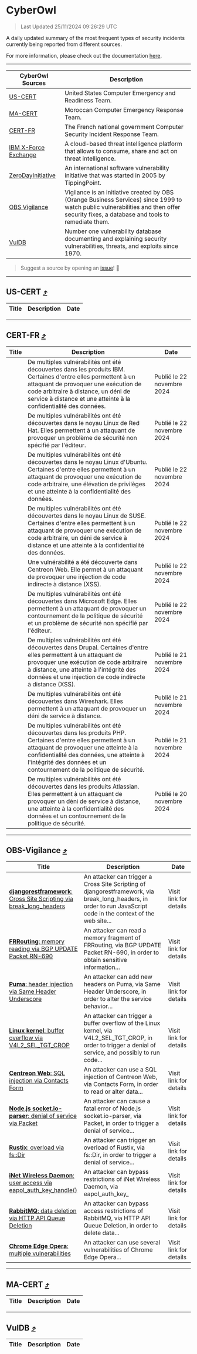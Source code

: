 
 <div id='top'></div>

# CyberOwl

 > Last Updated 25/11/2024 09:26:29 UTC
 
 A daily updated summary of the most frequent types of security incidents currently being reported from different sources.
 
 For more information, please check out the documentation [here](./docs/README.md).
 
 ---
 |CyberOwl Sources|Description|
 |---|---|
 |[US-CERT](#us-cert-arrow_heading_up)|United States Computer Emergency and Readiness Team.|
 |[MA-CERT](#ma-cert-arrow_heading_up)|Moroccan Computer Emergency Response Team.|
 |[CERT-FR](#cert-fr-arrow_heading_up)|The French national government Computer Security Incident Response Team.|
 |[IBM X-Force Exchange](#ibmcloud-arrow_heading_up)|A cloud-based threat intelligence platform that allows to consume, share and act on threat intelligence.|
 |[ZeroDayInitiative](#zerodayinitiative-arrow_heading_up)|An international software vulnerability initiative that was started in 2005 by TippingPoint.|
 |[OBS Vigilance](#obs-vigilance-arrow_heading_up)|Vigilance is an initiative created by OBS (Orange Business Services) since 1999 to watch public vulnerabilities and then offer security fixes, a database and tools to remediate them.|
 |[VulDB](#vuldb-arrow_heading_up)|Number one vulnerability database documenting and explaining security vulnerabilities, threats, and exploits since 1970.|
 
 > Suggest a source by opening an [issue](https://github.com/karimhabush/cyberowl/issues)! :raised_hands:
 ---

## US-CERT [:arrow_heading_up:](#cyberowl)

 |Title|Description|Date|
 |---|---|---|
 
 ---

## CERT-FR [:arrow_heading_up:](#cyberowl)

 |Title|Description|Date|
 |---|---|---|
 |[](https://www.cert.ssi.gouv.fr/avis/CERTFR-2024-AVI-1015/)|De multiples vulnérabilités ont été découvertes dans les produits IBM. Certaines d'entre elles permettent à un attaquant de provoquer une exécution de code arbitraire à distance, un déni de service à distance et une atteinte à la confidentialité des données.|Publié le 22 novembre 2024|
 |[](https://www.cert.ssi.gouv.fr/avis/CERTFR-2024-AVI-1014/)|De multiples vulnérabilités ont été découvertes dans le noyau Linux de Red Hat. Elles permettent à un attaquant de provoquer un problème de sécurité non spécifié par l'éditeur.|Publié le 22 novembre 2024|
 |[](https://www.cert.ssi.gouv.fr/avis/CERTFR-2024-AVI-1013/)|De multiples vulnérabilités ont été découvertes dans le noyau Linux d'Ubuntu. Certaines d'entre elles permettent à un attaquant de provoquer une exécution de code arbitraire, une élévation de privilèges et une atteinte à la confidentialité des données.|Publié le 22 novembre 2024|
 |[](https://www.cert.ssi.gouv.fr/avis/CERTFR-2024-AVI-1012/)|De multiples vulnérabilités ont été découvertes dans le noyau Linux de SUSE. Certaines d'entre elles permettent à un attaquant de provoquer une exécution de code arbitraire, un déni de service à distance et une atteinte à la confidentialité des données.|Publié le 22 novembre 2024|
 |[](https://www.cert.ssi.gouv.fr/avis/CERTFR-2024-AVI-1011/)|Une vulnérabilité a été découverte dans Centreon Web. Elle permet à un attaquant de provoquer une injection de code indirecte à distance (XSS).|Publié le 22 novembre 2024|
 |[](https://www.cert.ssi.gouv.fr/avis/CERTFR-2024-AVI-1010/)|De multiples vulnérabilités ont été découvertes dans Microsoft Edge. Elles permettent à un attaquant de provoquer un contournement de la politique de sécurité et un problème de sécurité non spécifié par l'éditeur.|Publié le 22 novembre 2024|
 |[](https://www.cert.ssi.gouv.fr/avis/CERTFR-2024-AVI-1009/)|De multiples vulnérabilités ont été découvertes dans Drupal. Certaines d'entre elles permettent à un attaquant de provoquer une exécution de code arbitraire à distance, une atteinte à l'intégrité des données et une injection de code indirecte à distance (XSS).|Publié le 21 novembre 2024|
 |[](https://www.cert.ssi.gouv.fr/avis/CERTFR-2024-AVI-1008/)|De multiples vulnérabilités ont été découvertes dans Wireshark. Elles permettent à un attaquant de provoquer un déni de service à distance.|Publié le 21 novembre 2024|
 |[](https://www.cert.ssi.gouv.fr/avis/CERTFR-2024-AVI-1007/)|De multiples vulnérabilités ont été découvertes dans les produits PHP. Certaines d'entre elles permettent à un attaquant de provoquer une atteinte à la confidentialité des données, une atteinte à l'intégrité des données et un contournement de la politique de sécurité.|Publié le 21 novembre 2024|
 |[](https://www.cert.ssi.gouv.fr/avis/CERTFR-2024-AVI-1006/)|De multiples vulnérabilités ont été découvertes dans les produits Atlassian. Elles permettent à un attaquant de provoquer un déni de service à distance, une atteinte à la confidentialité des données et un contournement de la politique de sécurité.|Publié le 20 novembre 2024|
 
 ---

## OBS-Vigilance [:arrow_heading_up:](#cyberowl)

 |Title|Description|Date|
 |---|---|---|
 |[<a href="https://vigilance.fr/vulnerability/djangorestframework-Cross-Site-Scripting-via-break-long-headers-45215" class="noirorange"><b>djangorestframework</b>: Cross Site Scripting via break_long_headers</a>](https://vigilance.fr/vulnerability/djangorestframework-Cross-Site-Scripting-via-break-long-headers-45215)|An attacker can trigger a Cross Site Scripting of djangorestframework, via break_long_headers, in order to run JavaScript code in the context of the web site...|Visit link for details|
 |[<a href="https://vigilance.fr/vulnerability/FRRouting-memory-reading-via-BGP-UPDATE-Packet-RN-690-45211" class="noirorange"><b>FRRouting</b>: memory reading via BGP UPDATE Packet RN-690</a>](https://vigilance.fr/vulnerability/FRRouting-memory-reading-via-BGP-UPDATE-Packet-RN-690-45211)|An attacker can read a memory fragment of FRRouting, via BGP UPDATE Packet RN-690, in order to obtain sensitive information...|Visit link for details|
 |[<a href="https://vigilance.fr/vulnerability/Puma-header-injection-via-Same-Header-Underscore-45208" class="noirorange"><b>Puma</b>: header injection via Same Header Underscore</a>](https://vigilance.fr/vulnerability/Puma-header-injection-via-Same-Header-Underscore-45208)|An attacker can add new headers on Puma, via Same Header Underscore, in order to alter the service behavior...|Visit link for details|
 |[<a href="https://vigilance.fr/vulnerability/Linux-kernel-buffer-overflow-via-V4L2-SEL-TGT-CROP-45206" class="noirorange"><b>Linux kernel</b>: buffer overflow via V4L2_SEL_TGT_CROP</a>](https://vigilance.fr/vulnerability/Linux-kernel-buffer-overflow-via-V4L2-SEL-TGT-CROP-45206)|An attacker can trigger a buffer overflow of the Linux kernel, via V4L2_SEL_TGT_CROP, in order to trigger a denial of service, and possibly to run code...|Visit link for details|
 |[<a href="https://vigilance.fr/vulnerability/Centreon-Web-SQL-injection-via-Contacts-Form-45205" class="noirorange"><b>Centreon Web</b>: SQL injection via Contacts Form</a>](https://vigilance.fr/vulnerability/Centreon-Web-SQL-injection-via-Contacts-Form-45205)|An attacker can use a SQL injection of Centreon Web, via Contacts Form, in order to read or alter data...|Visit link for details|
 |[<a href="https://vigilance.fr/vulnerability/Node-js-socket-io-parser-denial-of-service-via-Packet-45204" class="noirorange"><b>Node.js socket.io-parser</b>: denial of service via Packet</a>](https://vigilance.fr/vulnerability/Node-js-socket-io-parser-denial-of-service-via-Packet-45204)|An attacker can cause a fatal error of Node.js socket.io-parser, via Packet, in order to trigger a denial of service...|Visit link for details|
 |[<a href="https://vigilance.fr/vulnerability/Rustix-overload-via-fs-Dir-45202" class="noirorange"><b>Rustix</b>: overload via fs::Dir</a>](https://vigilance.fr/vulnerability/Rustix-overload-via-fs-Dir-45202)|An attacker can trigger an overload of Rustix, via fs::Dir, in order to trigger a denial of service...|Visit link for details|
 |[<a href="https://vigilance.fr/vulnerability/iNet-Wireless-Daemon-user-access-via-eapol-auth-key-handle-43613" class="noirorange"><b>iNet Wireless Daemon</b>: user access via eapol_auth_key_<wbr>handle()</wbr></a>](https://vigilance.fr/vulnerability/iNet-Wireless-Daemon-user-access-via-eapol-auth-key-handle-43613)|An attacker can bypass restrictions of iNet Wireless Daemon, via eapol_auth_key_|Visit link for details|
 |[<a href="https://vigilance.fr/vulnerability/RabbitMQ-data-deletion-via-HTTP-API-Queue-Deletion-45556" class="noirorange"><b>RabbitMQ</b>: data deletion via HTTP API Queue Deletion</a>](https://vigilance.fr/vulnerability/RabbitMQ-data-deletion-via-HTTP-API-Queue-Deletion-45556)|An attacker can bypass access restrictions of RabbitMQ, via HTTP API Queue Deletion, in order to delete data...|Visit link for details|
 |[<a href="https://vigilance.fr/vulnerability/Chrome-Edge-Opera-multiple-vulnerabilities-43587" class="noirorange"><b>Chrome  Edge  Opera</b>: multiple vulnerabilities</a>](https://vigilance.fr/vulnerability/Chrome-Edge-Opera-multiple-vulnerabilities-43587)|An attacker can use several vulnerabilities of Chrome  Edge  Opera...|Visit link for details|
 
 ---

## MA-CERT [:arrow_heading_up:](#cyberowl)

 |Title|Description|Date|
 |---|---|---|
 
 ---

## VulDB [:arrow_heading_up:](#cyberowl)

 |Title|Description|Date|
 |---|---|---|
 
